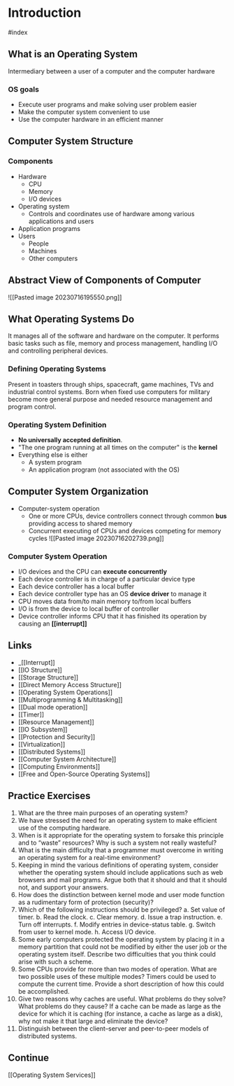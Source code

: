 # Introduction

#index

## What is an Operating System

Intermediary between a user of a computer and the computer hardware

### OS goals

- Execute user programs and make solving user problem easier
- Make the computer system convenient to use
- Use the computer hardware in an efficient manner

## Computer System Structure

### Components

- Hardware
	- CPU
	- Memory
	- I/O devices
- Operating system
	- Controls and coordinates use of hardware among various applications and users
- Application programs
- Users
	- People
	- Machines
	- Other computers

## Abstract View of Components of Computer

![[Pasted image 20230716195550.png]]

## What Operating Systems Do

It manages all of the software and hardware on the computer. It performs basic tasks such as file, memory and process management, handling I/O and controlling peripheral devices.

### Defining Operating Systems

Present in toasters through ships, spacecraft, game machines, TVs and industrial control systems.
Born when fixed use computers for military become more general purpose and needed resource management and program control.

### Operating System Definition

- **No universally accepted definition**.
- "The one program running at all times on the computer" is the **kernel**
- Everything else is either
	- A system program
	- An application program (not associated with the OS)

## Computer System Organization

- Computer-system operation
	- One or more CPUs, device controllers connect through common **bus** providing access to shared memory
	- Concurrent executing of CPUs and devices competing for memory cycles
	![[Pasted image 20230716202739.png]]

### Computer System Operation

- I/O devices and the CPU can **execute concurrently**
- Each device controller is in charge of a particular device type
- Each device controller has a local buffer
- Each device controller type has an OS **device driver** to manage it
- CPU moves data from/to main memory to/from local buffers
- I/O is from the device to local buffer of controller
- Device controller informs CPU that it has finished its operation by causing an **[[interrupt]]**

## Links

- _[[Interrupt]]
- [[IO Structure]]
- [[Storage Structure]]
- [[Direct Memory Access Structure]]
- [[Operating System Operations]]
- [[Multiprogramming & Multitasking]]
- [[Dual mode operation]]
- [[Timer]]
- [[Resource Management]]
- [[IO Subsystem]]
- [[Protection and Security]]
- [[Virtualization]]
- [[Distributed Systems]]
- [[Computer System Architecture]]
- [[Computing Environments]]
- [[Free and Open-Source Operating Systems]]

## Practice Exercises

1. What are the three main purposes of an operating system?
2. We have stressed the need for an operating system to make efficient use of the computing hardware.
3. When is it appropriate for the operating system to forsake this principle and to “waste” resources? Why is such a system not really wasteful?
4. What is the main difficulty that a programmer must overcome in writing an operating system for a real-time environment?
5. Keeping in mind the various definitions of operating system, consider whether the operating system should include applications such as web browsers and mail programs. Argue both that it should and that it should not, and support your answers.
6. How does the distinction between kernel mode and user mode function as a rudimentary form of protection (security)?
7. Which of the following instructions should be privileged?
	a. Set value of timer.
	b. Read the clock.
	c. Clear memory.
	d. Issue a trap instruction.
	e. Turn off interrupts.
	f. Modify entries in device-status table.
	g. Switch from user to kernel mode.
	h. Access I/O device.
8. Some early computers protected the operating system by placing it in a memory partition that could not be modified by either the user job or the operating system itself. Describe two difficulties that you think could arise with such a scheme.
9. Some CPUs provide for more than two modes of operation. What are two possible uses of these multiple modes? Timers could be used to compute the current time. Provide a short description of how this could be accomplished.
10. Give two reasons why caches are useful. What problems do they solve? What problems do they cause? If a cache can be made as large as the device for which it is caching (for instance, a cache as large as a disk), why not make it that large and eliminate the device?
11. Distinguish between the client–server and peer-to-peer models of distributed systems.

## Continue

[[Operating System Services]]
